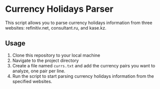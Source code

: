 # Currency Holidays Parser

This script allows you to parse currency holidays information from three websites: refinitiv.net, consultant.ru, and kase.kz.

## Usage

1. Clone this repository to your local machine
2. Navigate to the project directory
3. Create a file named `currs.txt` and add the currency pairs you want to analyze, one pair per line.
4. Run the script to start parsing currency holidays information from the specified websites.
